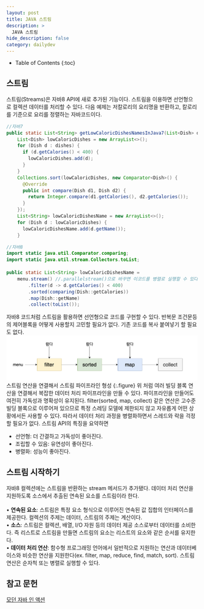 ```yaml
---
layout: post
title: JAVA 스트림
description: >
  JAVA 스트림
hide_description: false
category: dailydev
---
```


- Table of Contents
{:toc}

## 스트림
스트림(Streams)은 자바8 API에 새로 추가된 기능이다.
스트림을 이용하면 선언형으로 컬렉션 데이터를 처리할 수 있다. 
다음 예제는 저칼로리의 요리명을 반환하고, 칼로리를 기준으로 요리를 정렬하는 자바코드이다.
```java
//자바7
public static List<String> getLowCaloricDishesNamesInJava7(List<Dish> dishes) {
    List<Dish> lowCaloricDishes = new ArrayList<>();
    for (Dish d : dishes) {
      if (d.getCalories() < 400) {
        lowCaloricDishes.add(d);
      }
    }    
    Collections.sort(lowCaloricDishes, new Comparator<Dish>() {
      @Override
      public int compare(Dish d1, Dish d2) {
        return Integer.compare(d1.getCalories(), d2.getCalories());
      }
    });
    List<String> lowCaloricDishesName = new ArrayList<>();
    for (Dish d : lowCaloricDishes) {
      lowCaloricDishesName.add(d.getName());
    }
```
```java
//자바8
import static java.util.Comparator.comparing;
import static java.util.stream.Collectors.toList;

public static List<String> lowCaloricDishesName = 
    menu.stream() //.parallelstream()으로 바꾸면 이코드를 병렬로 실행할 수 있다.
        .filter(d -> d.getCalories() < 400)
        .sorted(comparing(Dish::getCalories))
        .map(Dish::getName)
        .collect(toList());

```
자바8 코드처럼 스트림을 활용하면 선언형으로 코드를 구현할 수 있다.
반복문 조건문등의 제어블록을 어떻게 사용할지 고민할 필요가 없다.
기존 코드를 복사 붙여넣기 할 필요도 없다. 
![Full-width image](/assets/img/blog/stream.png)
스트림 연산을 연결해서 스트림 파이프라인 형성
{:.figure}
위 처럼 여러 빌딩 블록 연산을 연결해서 복잡한 데이터 처리 파이프라인을 만들 수 있다.
파이프라인을 만들어도 여전히 가독성과 명확성이 유지된다.
filter(sorted, map, collect) 같은 연산은 고수준 빌딩 블록으로 이루어져 있으므로 특정 스레딩 모델에 제한되지 않고 자유롭게 어떤 상황에서든 사용할 수 있다.
따라서 데이터 처리 과정을 병렬화하면서 스레드와 락을 걱정할 필요가 없다.
스트림 API의 특징을 요약하면 <br>
- 선언형: 더 간결하고 가독성이 좋아진다.
- 조립할 수 있음: 유연성이 좋아진다.
- 병렬화: 성능이 좋아진다.

## 스트림 시작하기
자바8 컬렉션에는 스트림을 반환하는 stream 메서드가 추가됐다. 데이터 처리 연산을 지원하도록 소스에서 추출된 연속된 요소를 스트림이라 한다.<br><br>
• __연속된 요소__: 스트림은 특정 요소 형식으로 이루어진 연속된 값 집합의 인터페이스를 제공한다. 컬렉션의 주제는 데이터, 스트림의 주제는 계산이다.<br>
• __소스__: 스트림은 컬렉션, 배열, I/O 자원 등의 데이터 제공 소스로부터 데이터를 소비한다. 즉 리스트로 스트림을 만들면 스트림의 요소는 리스트의 요소와 같은 순서를 유지한다.<br>
• __데이터 처리 연산__: 함수형 프로그래밍 언어에서 일반적으로 지원하는 연산과 데이터베이스와 비슷한 연산을 지원한다(ex. filter, map, reduce, find, match, sort). 스트림 연산은 순자척 또는 병렬로 실행할 수 있다.


## 참고 문헌

[모던 자바 인 액션](https://www.aladin.co.kr/shop/wproduct.aspx?ItemId=200069290)
